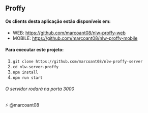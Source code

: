 ## Proffy

#### Os clients desta aplicação estão disponíveis em: 
 - WEB: https://github.com/marcoant08/nlw-proffy-web
 - MOBILE: https://github.com/marcoant08/nlw-proffy-mobile

#### Para executar este projeto:
 1. `git clone https://github.com/marcoant08/nlw-proffy-server`
 2. `cd nlw-server-proffy`
 3. `npm install`
 4. `npm run start`
 
 ###### O servidor rodará na porta 3000

⚡ @marcoant08
